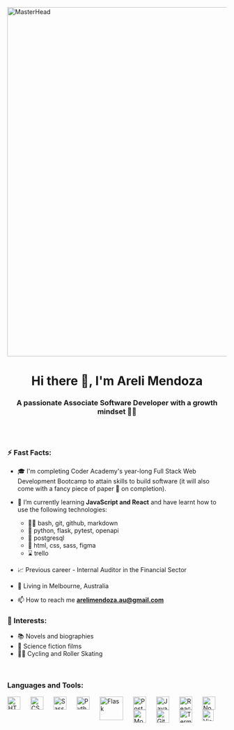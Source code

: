 
<img align="center" alt="MasterHead" width="800px" src="https://i.pinimg.com/originals/9c/fb/09/9cfb09f0c029e1f8c938208a7e278d76.gif" style="padding-right10px;" />

<h1 align="center">Hi there 👋, I'm Areli Mendoza</h1>
<h3 align="center">A passionate Associate Software Developer with a growth mindset 👩‍💻 </h3>

<br>
<br>

### ⚡ Fast Facts: ###

- 🎓 I'm completing Coder Academy's year-long Full Stack Web Development Bootcamp to attain skills to build software (it will also come with a fancy piece of paper 📜 on completion).

- 🌱 I’m currently learning **JavaScript and React** and have learnt how to use the following technologies:
  - 👩‍💻 bash, git, github, markdown
  - 🐍 python, flask, pytest, openapi
  - 🐘 postgresql
  - 💅 html, css, sass, figma
  - ⌛ trello

- 📈 Previous career - Internal Auditor in the Financial Sector
  
- 🦘 Living in Melbourne, Australia

- 📫 How to reach me **arelimendoza.au@gmail.com**
  
### 💫 Interests: ###
- 📚 Novels and biographies
- 🎥 Science fiction films
- 🚴‍♀️ Cycling and Roller Skating

<br>

### Languages and Tools:

<img align="left" alt="HTML5" width="30px" src="https://cdn.jsdelivr.net/gh/devicons/devicon/icons/html5/html5-original.svg" style="padding-right:20px;" />
<img align="left" alt="CSS3" width="30px" src="https://cdn.jsdelivr.net/gh/devicons/devicon/icons/css3/css3-original.svg" style="padding-right:20px;" />
<img align="left" alt="Sass" width="30px" src="https://cdn.jsdelivr.net/gh/devicons/devicon/icons/sass/sass-original.svg" style="padding-right:20px;" />
<img align="left" alt="Python" width="30px" src="https://cdn-icons-png.flaticon.com/128/5968/5968350.png" style="padding-right:20px;" />
<img align="left" alt="Flask" width="54px" src="https://codersera.com/blog/wp-content/uploads/2019/06/flask-1.png" style="padding-right:20px;" />
<img align="left" alt="Postgres" width="30px" src="https://cdn-icons-png.flaticon.com/128/5968/5968342.png" style="padding-right:20px;" />
<img align="left" alt="JavaScript" width="30px" src="https://cdn.jsdelivr.net/gh/devicons/devicon/icons/javascript/javascript-original.svg" style="padding-right:20px;" />
<img align="left" alt="React" width="30px" src="https://cdn.jsdelivr.net/gh/devicons/devicon/icons/react/react-original.svg" style="padding-right:20px;" />
<img align="left" alt="Node.js" width="30px" src="https://cdn.jsdelivr.net/gh/devicons/devicon/icons/nodejs/nodejs-original.svg" style="padding-right:20px;" />
<img align="left" alt="MongoDB" width="30px" src="https://cdn.jsdelivr.net/gh/devicons/devicon/icons/mongodb/mongodb-original.svg" style="padding-right:20px;" />
<img align="left" alt="GitHub" width="30px" src="https://user-images.githubusercontent.com/3369400/139447912-e0f43f33-6d9f-45f8-be46-2df5bbc91289.png" style="padding-right:20px;" />
<img align="left" alt="Terminal" width="30px" src="https://cdn-icons-png.flaticon.com/128/9168/9168255.png" style="padding-right:20px;" />
<img align="left" alt="Visual Studio Code" width="26px" src="https://cdn.jsdelivr.net/gh/devicons/devicon/icons/vscode/vscode-original.svg" style="padding-right:20px;" />

<br>


</details>

[linkedin]: www.linkedin.com/in/arelimdz
